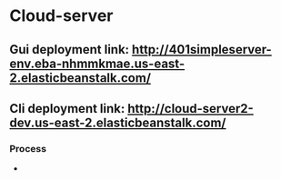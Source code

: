 # Cloud-server

## Gui deployment link: <http://401simpleserver-env.eba-nhmmkmae.us-east-2.elasticbeanstalk.com/>


## Cli deployment link: <http://cloud-server2-dev.us-east-2.elasticbeanstalk.com/>

### Process
 - 